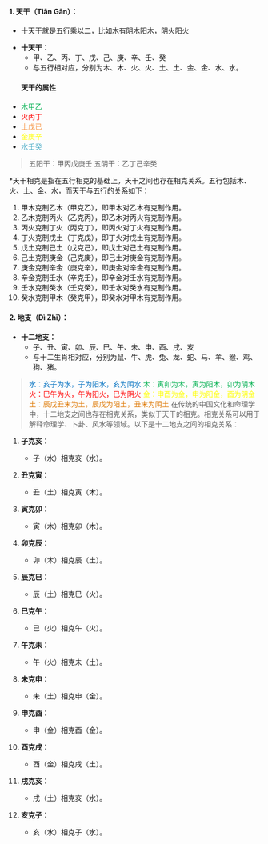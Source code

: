 #### 1. 天干（Tiān Gān）：
* 十天干就是五行乘以二，比如木有阴木阳木，阴火阳火

- **十天干：**
  - 甲、乙、丙、丁、戊、己、庚、辛、壬、癸
  - 与五行相对应，分别为木、木、火、火、土、土、金、金、水、水。
  #### 天干的属性
 * <font color="#00b050">木甲乙</font>
 * <font color="#ff0000">火丙丁</font>
 * <font color="#f79646">土戊已</font>
 * <font color="#ffff00"> 金庚辛</font>
 * <font color="#4bacc6">水壬癸</font>
 >五阳干：甲丙戊庚壬
 >五阴干：乙丁己辛癸
 
 *天干相克是指在五行相克的基础上，天干之间也存在相克关系。五行包括木、火、土、金、水，而天干与五行的关系如下：

1. 甲木克制乙木（甲克乙），即甲木对乙木有克制作用。
2. 乙木克制丙火（乙克丙），即乙木对丙火有克制作用。
3. 丙火克制丁火（丙克丁），即丙火对丁火有克制作用。
4. 丁火克制戊土（丁克戊），即丁火对戊土有克制作用。
5. 戊土克制己土（戊克己），即戊土对己土有克制作用。
6. 己土克制庚金（己克庚），即己土对庚金有克制作用。
7. 庚金克制辛金（庚克辛），即庚金对辛金有克制作用。
8. 辛金克制壬水（辛克壬），即辛金对壬水有克制作用。
9. 壬水克制癸水（壬克癸），即壬水对癸水有克制作用。
10. 癸水克制甲木（癸克甲），即癸水对甲木有克制作用。
#### 2. 地支（Dì Zhī）：

- **十二地支：**
  - 子、丑、寅、卯、辰、巳、午、未、申、酉、戌、亥
  - 与十二生肖相对应，分别为鼠、牛、虎、兔、龙、蛇、马、羊、猴、鸡、狗、猪。
><font color="#0070c0">水：亥子为水，子为阳水，亥为阴水</font>
><font color="#00b050">木：寅卯为木，寅为阳木，卯为阴木</font>
><font color="#ff0000">火：巳午为火，午为阳火，巳为阴火</font>
><font color="#ffff00">金：申酉为金，申为阳金，酉为阴金</font>
><font color="#de7802">土：辰戊丑末为土，辰戊为阳土，丑末为阴土</font>
在传统的中国文化和命理学中，十二地支之间也存在相克关系，类似于天干的相克。相克关系可以用于解释命理学、卜卦、风水等领域。以下是十二地支之间的相克关系：

1. **子克亥：**
   - 子（水）相克亥（水）。

2. **丑克寅：**
   - 丑（土）相克寅（木）。

3. **寅克卯：**
   - 寅（木）相克卯（木）。

4. **卯克辰：**
   - 卯（木）相克辰（土）。

5. **辰克巳：**
   - 辰（土）相克巳（火）。

6. **巳克午：**
   - 巳（火）相克午（火）。

7. **午克未：**
   - 午（火）相克未（土）。

8. **未克申：**
   - 未（土）相克申（金）。

9. **申克酉：**
   - 申（金）相克酉（金）。

10. **酉克戌：**
    - 酉（金）相克戌（土）。

11. **戌克亥：**
    - 戌（土）相克亥（水）。

12. **亥克子：**
    - 亥（水）相克子（水）。
